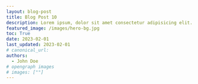 ```yaml
---
layout: blog-post
title: Blog Post 10
description: Lorem ipsum, dolor sit amet consectetur adipisicing elit. Soluta optio non dolor perferendis dolor sit amet consectetur adipisicing elit dolor sit amet consectetur adipisicing elit.
featured_image: /images/hero-bg.jpg
toc: True
date: 2023-02-01
last_updated: 2023-02-01
# canonical_url:
authors:
  - John Doe
# opengraph images
# images: [""]
---
```

